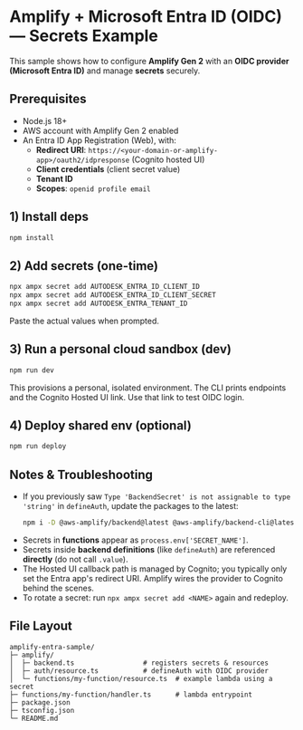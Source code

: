 # Amplify + Microsoft Entra ID (OIDC) — Secrets Example

This sample shows how to configure **Amplify Gen 2** with an **OIDC provider (Microsoft Entra ID)** and manage **secrets** securely.

## Prerequisites
- Node.js 18+
- AWS account with Amplify Gen 2 enabled
- An Entra ID App Registration (Web), with:
  - **Redirect URI**: `https://<your-domain-or-amplify-app>/oauth2/idpresponse` (Cognito hosted UI)
  - **Client credentials** (client secret value)
  - **Tenant ID**
  - **Scopes**: `openid profile email`

## 1) Install deps
```bash
npm install
```

## 2) Add secrets (one-time)
```bash
npx ampx secret add AUTODESK_ENTRA_ID_CLIENT_ID
npx ampx secret add AUTODESK_ENTRA_ID_CLIENT_SECRET
npx ampx secret add AUTODESK_ENTRA_TENANT_ID
```
Paste the actual values when prompted.

## 3) Run a personal cloud sandbox (dev)
```bash
npm run dev
```
This provisions a personal, isolated environment. The CLI prints endpoints and the Cognito Hosted UI link. Use that link to test OIDC login.

## 4) Deploy shared env (optional)
```bash
npm run deploy
```

## Notes & Troubleshooting
- If you previously saw `Type 'BackendSecret' is not assignable to type 'string'` in `defineAuth`, update the packages to the latest:
  ```bash
  npm i -D @aws-amplify/backend@latest @aws-amplify/backend-cli@latest
  ```
- Secrets in **functions** appear as `process.env['SECRET_NAME']`.
- Secrets inside **backend definitions** (like `defineAuth`) are referenced **directly** (do not call `.value`).
- The Hosted UI callback path is managed by Cognito; you typically only set the Entra app's redirect URI. Amplify wires the provider to Cognito behind the scenes.
- To rotate a secret: run `npx ampx secret add <NAME>` again and redeploy.

## File Layout
```text
amplify-entra-sample/
├─ amplify/
│  ├─ backend.ts                 # registers secrets & resources
│  ├─ auth/resource.ts           # defineAuth with OIDC provider
│  └─ functions/my-function/resource.ts  # example lambda using a secret
├─ functions/my-function/handler.ts      # lambda entrypoint
├─ package.json
├─ tsconfig.json
└─ README.md
```
